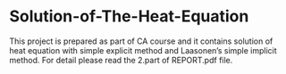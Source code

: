 # Solution-of-The-Heat-Equation
This project is prepared as part of CA course and it contains solution of heat equation with simple explicit method and Laasonen’s simple implicit method. For detail please read the 2.part of REPORT.pdf file.
